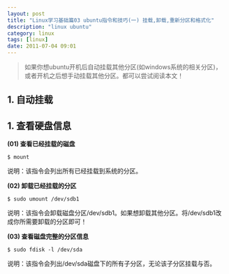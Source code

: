 ```yaml
---
layout: post
title: "Linux学习基础篇03 ubuntu指令和技巧(一) 挂载,卸载,重新分区和格式化"
description: "linux ubuntu"
category: linux
tags: [linux]
date: 2011-07-04 09:01
---
```


> 如果你想ubuntu开机后自动挂载其他分区(如windows系统的相关分区)，或者开机之后想手动挂载其他分区。都可以尝试阅读本文！


## 1. 自动挂载


## 1. 查看硬盘信息

**(01) 查看已经挂载的磁盘**

    $ mount

说明：该指令会列出所有已经挂载到系统的分区。

**(02) 卸载已经挂载的分区**

    $ sudo umount /dev/sdb1

说明：该指令会卸载磁盘分区/dev/sdb1。如果想卸载其他分区。将/dev/sdb1改成你所需要卸载的分区即可！

**(03) 查看磁盘完整的分区信息**

    $ sudo fdisk -l /dev/sda

说明：该指令会列出/dev/sda磁盘下的所有子分区，无论该子分区挂载与否。


